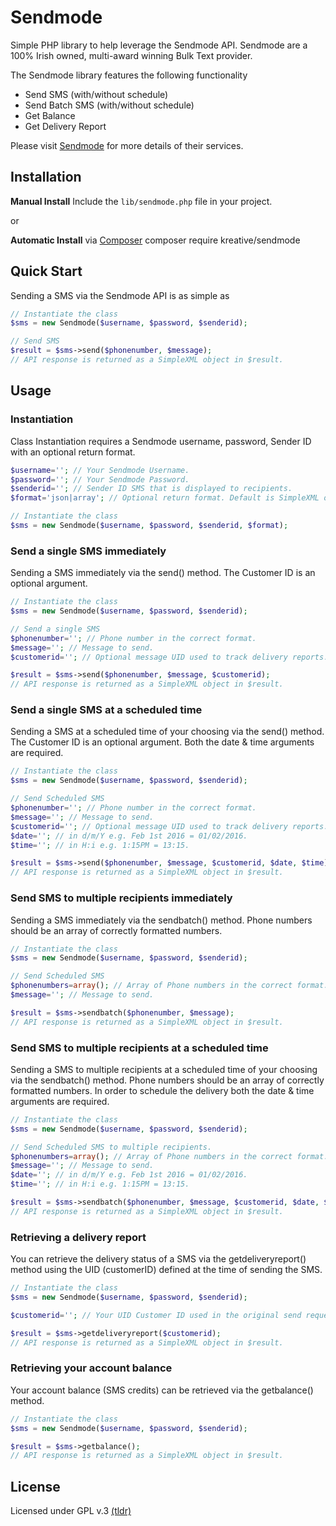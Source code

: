 # Sendmode
Simple PHP library to help leverage the Sendmode API. Sendmode are a 100% Irish owned, multi-award winning Bulk Text provider.

The Sendmode library features the following functionality
- Send SMS (with/without schedule)
- Send Batch SMS (with/without schedule)
- Get Balance
- Get Delivery Report

Please visit [Sendmode](http://www.sendmode.com/) for more details of their services.

## Installation

**Manual Install**
Include the `lib/sendmode.php` file in your project.
 
or 

**Automatic Install** via [Composer](https://packagist.org/packages/kreative/sendmode)
composer require kreative/sendmode

## Quick Start
Sending a SMS via the Sendmode API is as simple as
```php
// Instantiate the class
$sms = new Sendmode($username, $password, $senderid);

// Send SMS
$result = $sms->send($phonenumber, $message);
// API response is returned as a SimpleXML object in $result.
```

## Usage

### Instantiation
Class Instantiation requires a Sendmode username, password, Sender ID with an optional return format.
```php
$username=''; // Your Sendmode Username.
$password=''; // Your Sendmode Password.
$senderid=''; // Sender ID SMS that is displayed to recipients.
$format='json|array'; // Optional return format. Default is SimpleXML object.

// Instantiate the class
$sms = new Sendmode($username, $password, $senderid, $format);
```

### Send a single SMS immediately
Sending a SMS immediately via the send() method.
The Customer ID is an optional argument.
```php
// Instantiate the class
$sms = new Sendmode($username, $password, $senderid);

// Send a single SMS
$phonenumber=''; // Phone number in the correct format.
$message=''; // Message to send.
$customerid=''; // Optional message UID used to track delivery reports.

$result = $sms->send($phonenumber, $message, $customerid);
// API response is returned as a SimpleXML object in $result.
```

### Send a single SMS at a scheduled time
Sending a SMS at a scheduled time of your choosing via the send() method. The Customer ID is an optional argument. Both the date & time arguments are required.
```php
// Instantiate the class
$sms = new Sendmode($username, $password, $senderid);

// Send Scheduled SMS
$phonenumber=''; // Phone number in the correct format.
$message=''; // Message to send.
$customerid=''; // Optional message UID used to track delivery reports.
$date=''; // in d/m/Y e.g. Feb 1st 2016 = 01/02/2016.
$time=''; // in H:i e.g. 1:15PM = 13:15.

$result = $sms->send($phonenumber, $message, $customerid, $date, $time);
// API response is returned as a SimpleXML object in $result.
```

### Send SMS to multiple recipients immediately
Sending a SMS immediately via the sendbatch() method.
Phone numbers should be an array of correctly formatted numbers.
```php
// Instantiate the class
$sms = new Sendmode($username, $password, $senderid);

// Send Scheduled SMS
$phonenumbers=array(); // Array of Phone numbers in the correct format.
$message=''; // Message to send.

$result = $sms->sendbatch($phonenumber, $message);
// API response is returned as a SimpleXML object in $result.
```

### Send SMS to multiple recipients at a scheduled time
Sending a SMS to multiple recipients at a scheduled time of your choosing via the sendbatch() method. Phone numbers should be an array of correctly formatted numbers. In order to schedule the delivery both the date & time arguments are required.
```php
// Instantiate the class
$sms = new Sendmode($username, $password, $senderid);

// Send Scheduled SMS to multiple recipients.
$phonenumbers=array(); // Array of Phone numbers in the correct format.
$message=''; // Message to send.
$date=''; // in d/m/Y e.g. Feb 1st 2016 = 01/02/2016.
$time=''; // in H:i e.g. 1:15PM = 13:15.

$result = $sms->sendbatch($phonenumber, $message, $customerid, $date, $time);
// API response is returned as a SimpleXML object in $result.
```

### Retrieving a delivery report 
You can retrieve the delivery status of a SMS via the getdeliveryreport() method using the UID (customerID) defined at the time of sending the SMS.

```php
// Instantiate the class
$sms = new Sendmode($username, $password, $senderid);

$customerid=''; // Your UID Customer ID used in the original send request.

$result = $sms->getdeliveryreport($customerid);
// API response is returned as a SimpleXML object in $result.
```

### Retrieving your account balance
Your account balance (SMS credits) can be retrieved via the getbalance() method.

```php
// Instantiate the class
$sms = new Sendmode($username, $password, $senderid);

$result = $sms->getbalance();
// API response is returned as a SimpleXML object in $result.
```
## License
Licensed under GPL v.3 [(tldr)](https://tldrlegal.com/license/gnu-general-public-license-v3-(gpl-3))